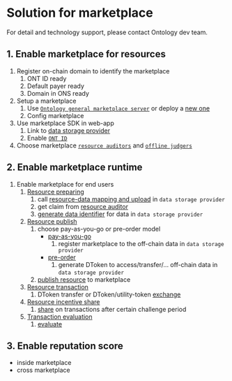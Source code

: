 # Solution for marketplace

For detail and technology support, please contact Ontology dev team.

## 1. Enable marketplace for resources

1. Register on-chain domain to identify the marketplace
   1. ONT ID ready
   2. Default payer ready
   3. Domain in ONS ready
2. Setup a marketplace
   1. Use [`Ontology general marketplace server`](../../framework/marketplace/saas-tenant.md) or deploy a [new one](../../framework/marketplace/deployment.md)
   2. Config marketplace 
3. Use marketplace SDK in web-app
   1. Link to [data storage provider](./data-storage.md)
   2. Enable [`ONT ID`](../../../ontid/business/solutions/web-app/README.md)
4. Choose marketplace [`resource auditors`](./resource-auditor.md) and [`offline judgers`](./resource-judger.md)

## 2. Enable marketplace runtime

1. Enable marketplace for end users
   1. [Resource preparing](../scenarios/resource-preparation.md)
      1. call [resource-data mapping and upload](../scenarios/data-storage/upload.md) in `data storage provider`
      2. get claim from [resource auditor](./resource-auditor.md)
      3. [generate data identifier](../scenarios/data-storage/generate-id.md) for data in `data storage provider`
   2. [Resource publish](../scenarios/resource-publish.md)
      1. choose pay-as-you-go or pre-order model
         - [pay-as-you-go](../scenarios/marketplace/pay-as-you-go.md)
            1. register marketplace to the off-chain data in `data storage provider`
         - [pre-order](../scenarios/marketplace/pre-order.md)
            1. generate DToken to access/transfer/... off-chain data in `data storage provider`
      2. [publish resource](../scenarios/marketplace/publish.md) to marketplace
   3. [Resource transaction](../scenarios/resource-transaction.md)
      1. DToken transfer or DToken/utility-token [exchange](../scenarios/marketplace/exchange.md)
   4. [Resource incentive share](../scenarios/resource-incentive-share.md)
      1. [share](../scenarios/marketplace/share.md) on transactions after certain challenge period
   5. [Transaction evaluation](../scenarios/tx-evaluation.md)
      1. [evaluate](../scenarios/marketplace/evaluate.md)

## 3. Enable reputation score 

- inside marketplace
- cross marketplace
